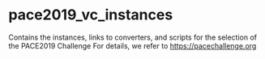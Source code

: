 # pace2019_vc_instances

Contains the instances, links to converters, and scripts for the selection of the PACE2019 Challenge
For details, we refer to https://pacechallenge.org
